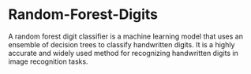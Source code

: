 # Random-Forest-Digits
A random forest digit classifier is a machine learning model that uses an ensemble of decision trees to classify handwritten digits. It is a highly accurate and widely used method for recognizing handwritten digits in image recognition tasks.

